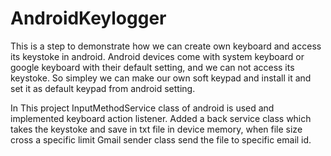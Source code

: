 # AndroidKeylogger
This is a step to demonstrate how we can create  own keyboard and access its keystoke in android.
Android devices come with system keyboard or google keyboard with their default setting, and we  can not access its keystoke.
So simpley we can make our own soft keypad and install it and set it as default keypad from android setting.


In This project InputMethodService class of android is used and implemented keyboard action listener. 
Added a back service class which takes the keystoke and save in txt file in device memory, when file size cross a specific limit Gmail sender 
class send the file to specific email id.

